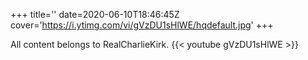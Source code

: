 +++
title=''
date=2020-06-10T18:46:45Z
cover='https://i.ytimg.com/vi/gVzDU1sHlWE/hqdefault.jpg'
+++

All content belongs to RealCharlieKirk.
{{< youtube gVzDU1sHlWE >}}
